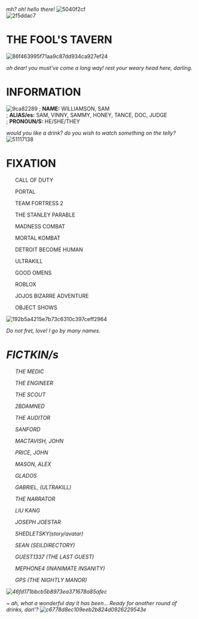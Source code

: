 <i>mh? oh! hello there!</i>
![5040f2cf](https://github.com/The-Fools-Tavern/The-Fools-Tavern/assets/158025274/e7db53ea-9252-41f2-9d6d-e87cd3dc5cb4)
<br> 
![2f5ddac7](https://github.com/The-Fools-Tavern/The-Fools-Tavern/assets/158025274/a4533600-359b-4fcb-86eb-849dd1fc8093)
<h1>THE FOOL'S TAVERN</h1>

![86f463995f71aa9c87dd934ca927ef24](https://github.com/The-Fools-Tavern/The-Fools-Tavern/assets/158025274/2bb8a816-dd1c-4dd5-93bb-21e863888c22)

<i>oh dear! you must've come a long way! rest your weary head here, darling.</i>

<h1> INFORMATION </h1>

![9ca82289](https://github.com/The-Fools-Tavern/The-Fools-Tavern/assets/158025274/91a374a6-f820-484c-ab4f-36fb20563fee)
; <b>NAME:</b> WILLIAMSON, SAM
<br>
; <b>ALIAS/es:</b> SAM, VINNY, SAMMY, HONEY, TANCE, DOC, JUDGE
<br>
; <b>PRONOUN/S:</b> HE/SHE/THEY
<br>

<i> would you like a drink? do you wish to watch something on the telly?</i>![51117138](https://github.com/The-Fools-Tavern/The-Fools-Tavern/assets/158025274/bbf8dce9-8aed-4254-8cd0-2c79077a2036)

<h1>FIXATION</h1>
<ul>CALL OF DUTY</ul>
<ul>PORTAL</ul>
<ul>TEAM FORTRESS 2</ul>
<ul>THE STANLEY PARABLE</ul>
<ul>MADNESS COMBAT</ul>
<ul>MORTAL KOMBAT</ul>
<ul>DETROIT BECOME HUMAN</ul>
<ul>ULTRAKILL</ul>
<ul>GOOD OMENS</ul>
<ul>ROBLOX</ul>
<ul>JOJOS BIZARRE ADVENTURE</ul>
<ul>OBJECT SHOWS</ul>

![192b5a4215e7b73c6310c397ceff2964](https://github.com/The-Fools-Tavern/The-Fools-Tavern/assets/158025274/f1f3ffe9-5b7f-4da6-bddf-49a49b4143b6)

<i> Do not fret, love! I go by many names.<i>

<h1>FICTKIN/s</h1>
<ol>THE MEDIC</ol>
<ol>THE ENGINEER</ol>
<ol>THE SCOUT</ol>
<ol>2BDAMNED</ol>
<ol>THE AUDITOR</ol>
<ol>SANFORD</ol>
<ol>MACTAVISH, JOHN</ol>
<ol>PRICE, JOHN</ol>
<ol>MASON, ALEX</ol>
<ol>GLADOS</ol>
<ul>GABRIEL, (ULTRAKILL)</ul>
<ol>THE NARRATOR</ol>
<ol>LIU KANG</ol>
<ol>JOSEPH JOESTAR</ol>
<ol>SHEDLETSKY(story/avatar)</ol>
<ol>SEAN (SEILDIRECTORY)</ol>
<ol>GUEST1337 (THE LAST GUEST)</ol>
<ol>MEPHONE4 (INANIMATE INSANITY) </ol>
<ol>GPS (THE NIGHTLY MANOR)</ol>


![46fd171bbcb5b8973ea371678a85afec](https://github.com/The-Fools-Tavern/The-Fools-Tavern/assets/158025274/d3b42bc7-72ed-4316-b2d1-2d08e5835d14)

~ <i>ah, what a wonderful day it has been... Ready for another round of drinks, darl'?</i>
![c6778d8ec109eeb2b824d0926229543e](https://github.com/The-Fools-Tavern/The-Fools-Tavern/assets/158025274/16679b2b-d174-4a85-8fa1-544ac774295f)


